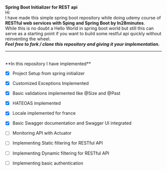 **Spring Boot Initializer for REST api**
<br/>
Hi 
<br/>
I have made this simple spring boot repository while doing udemy course of **RESTful web services with Sping and Spring Boot by In28minutes**.
<br/>
While this is no doubt a  Hello World in spring boot world but still this can serve as a starting point if you want to build some restful api quickly without reinventing the wheel.
<br/>
**_Feel free to fork / clone this repository and giving it your implementation._**
<br/>
- - - -
<br/>
**In this repository I have implemented**
<br/> 

- [x] Project Setup from spring initializer
 
- [x] Customized Exceptions Implemented

- [x] Basic validations implemented like @Size and @Past

- [x] HATEOAS implemented

- [x] Locale implemented for france 

- [x] Basic Swagger documentation and Swagger UI integrated

- [ ] Monitoring API with Actuator 

- [ ] Implementing Static filtering for RESTful API

- [ ] Implementing Dynamic filtering for RESTful API 

- [ ] Implementing basic authentication

